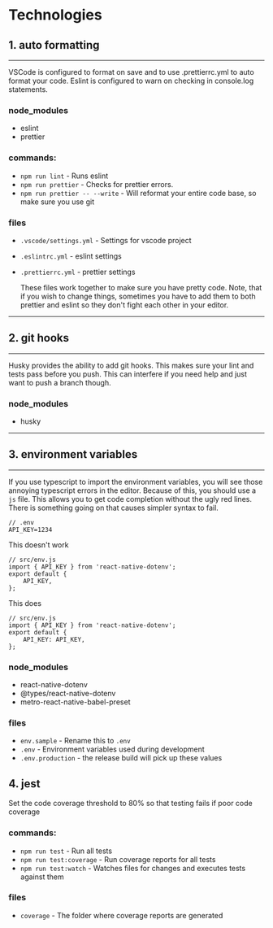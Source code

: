 # Technologies

## 1. auto formatting

---

VSCode is configured to format on save and to use .prettierrc.yml to auto format your code. Eslint is configured to warn on checking in console.log statements.

### node_modules

- eslint
- prettier

### commands:

- `npm run lint` - Runs eslint
- `npm run prettier` - Checks for prettier errors.
- `npm run prettier -- --write` - Will reformat your entire code base, so make sure you use git

### files

- `.vscode/settings.yml` - Settings for vscode project
- `.eslintrc.yml` - eslint settings
- `.prettierrc.yml` - prettier settings

  These files work together to make sure you have pretty code. Note, that if you wish to change things, sometimes you have to add them to both prettier and eslint so they don't fight each other in your editor.

---

## 2. git hooks

---

Husky provides the ability to add git hooks. This makes sure your lint and tests pass before you push. This can interfere if you need help and just want to push a branch though.

### node_modules

- husky

---

## 3. environment variables

---

If you use typescript to import the environment variables, you will see those annoying typescript errors in the editor. Because of this, you should use a `js` file. This allows you to get code completion without the ugly red lines. There is something going on that causes simpler syntax to fail.

    // .env
    API_KEY=1234

This doesn't work

    // src/env.js
    import { API_KEY } from 'react-native-dotenv';
    export default {
        API_KEY,
    };

This does

    // src/env.js
    import { API_KEY } from 'react-native-dotenv';
    export default {
        API_KEY: API_KEY,
    };

### node_modules

- react-native-dotenv
- @types/react-native-dotenv
- metro-react-native-babel-preset

### files

- `env.sample` - Rename this to `.env`
- `.env` - Environment variables used during development
- `.env.production` - the release build will pick up these values

## 4. jest

Set the code coverage threshold to 80% so that testing fails if poor code coverage

### commands:

- `npm run test` - Run all tests
- `npm run test:coverage` - Run coverage reports for all tests
- `npm run test:watch` - Watches files for changes and executes tests against them

### files

- `coverage` - The folder where coverage reports are generated
